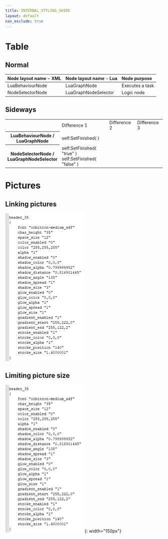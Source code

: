 ```yaml
---
title: INTERNAL_STYLING_GUIDE
layout: default
nav_exclude: true
---
```


# Table #
## Normal ##  

| Node layout name  - XML | Node layout name - Lua | Node purpose |
|:-------------|:--------------|:--------------|
| LuaBehaviourNode | LuaGraphNode | Executes a task  |
| NodeSelectorNode | LuaGraphNodeSelector | Logic node  |


## Sideways ##  

<table>
    <tr>
        <th></th>
        <td>Difference 1</td><td>Difference 2</td><td>Difference 3</td>
    </tr>
    <tr>
        <th>LuaBehaviourNode / <br/>LuaGraphNode</th>
        <td>self:SetFinished( ) </td><td>  </td><td>  </td>
    </tr>
    <tr>
        <th>NodeSelectorNode / <br/>LuaGraphNodeSelector</th>
        <td>self:SetFinished( "true" )<br/>self:SetFinished( "false" )</td><td>  </td><td>  </td>
    </tr>
</table>


# Pictures #
## Linking pictures ##
![](/assets/images/gui_styling_header_35.png)  
## Limiting picture size ##
![](/assets/images/gui_styling_header_35.png){: width="150px"}  
